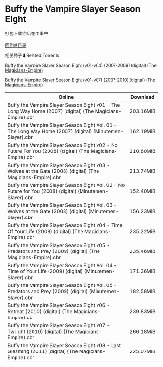 # Buffy the Vampire Slayer Season Eight

打包下载📦仍在工事中

[回到总目录](/Catalogs.md)







相关种子⬇Related Torrents

[Buffy the Vampire Slayer Season Eight (v01-v04) (2007-2009) (digital) (The Magicians-Empire)](https://github.com/alicewish/markdown/blob/master/torrent/Buffy-the-Vampire-Slayer-Season-Eight--v01-v04---2007-2009---digital---The-Magicians-Empire.md)

[Buffy the Vampire Slayer Season Eight (v01-v07) (2007-2010) (digital) (The Magicians-Empire)](https://github.com/alicewish/markdown/blob/master/torrent/Buffy-the-Vampire-Slayer-Season-Eight--v01-v07---2007-2010---digital---The-Magicians-Empire.md)

Online | Download
--- | ---
Buffy the Vampire Slayer Season Eight v01 - The Long Way Home (2007) (digital) (The Magicians-Empire).cbr | 203.16MiB
Buffy the Vampire Slayer Season Eight Vol. 01 - The Long Way Home (2007) (digital) (Minutemen-Slayer).cbr | 162.19MiB
Buffy the Vampire Slayer Season Eight v02 - No Future For You (2008) (digital) (The Magicians-Empire).cbr | 210.80MiB
Buffy the Vampire Slayer Season Eight v03 - Wolves at the Gate (2008) (digital) (The Magicians-Empire).cbr | 213.74MiB
Buffy the Vampire Slayer Season Eight Vol. 02 - No Future for You (2008) (digital) (Minutemen-Slayer).cbr | 152.40MiB
Buffy the Vampire Slayer Season Eight Vol. 03 - Wolves at the Gate (2008) (digital) (Minutemen-Slayer).cbr | 156.23MiB
Buffy the Vampire Slayer Season Eight v04 - Time Of Your Life (2009) (digital) (The Magicians-Empire).cbr | 235.22MiB
Buffy the Vampire Slayer Season Eight v05 - Predators and Prey (2009) (digital) (The Magicians-Empire).cbr | 235.46MiB
Buffy the Vampire Slayer Season Eight Vol. 04 - Time of Your Life (2009) (digital) (Minutemen-Slayer).cbr | 171.36MiB
Buffy the Vampire Slayer Season Eight Vol. 05 - Predators and Prey (2009) (digital) (Minutemen-Slayer).cbr | 182.58MiB
Buffy the Vampire Slayer Season Eight v06 - Retreat (2010) (digital) (The Magicians-Empire).cbr | 239.83MiB
Buffy the Vampire Slayer Season Eight v07 - Twilight (2010) (digital) (The Magicians-Empire).cbr | 266.18MiB
Buffy the Vampire Slayer Season Eight v08 - Last Gleaming (2011) (digital) (The Magicians-Empire).cbr | 225.07MiB